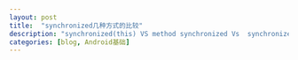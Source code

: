 ```yaml
---
layout: post
title:  "synchronized几种方式的比较"
description: "synchronized(this) VS method synchronized Vs  synchronized(getClass)"
categories: [blog, Android基础]
---
```


